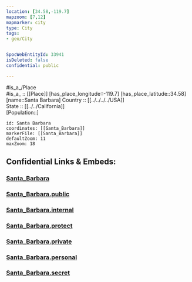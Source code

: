 ```yaml
---
location: [34.58,-119.7] 
mapzoom: [7,12] 
mapmarker: city 
type: City
tags:
- geo/City


SpocWebEntityId: 33941
isDeleted: false
confidential: public

---
```

#is_a_/Place  
#is_a_ :: [[Place]] 
[has_place_longitude::-119.7] 
[has_place_latitude::34.58] 
[name::Santa Barbara] 
Country :: [[../../../../USA]]  
State :: [[../../California]]  
[Population::] 



```leaflet
id: Santa Barbara
coordinates: [[Santa_Barbara]] 
markerFile: [[Santa_Barbara]] 
defaultZoom: 11 
maxZoom: 18
```


## Confidential Links & Embeds: 

### [Santa_Barbara](/_Standards/Earth/Continent/America~North/USA/USA~Pacific/California/counties~California/Santa_Barbara,County/cities~Santa_Barbara/Santa_Barbara.md) 

### [Santa_Barbara.public](/_public/Earth/Continent/America~North/USA/USA~Pacific/California/counties~California/Santa_Barbara,County/cities~Santa_Barbara/Santa_Barbara.public.md) 

### [Santa_Barbara.internal](/_internal/Earth/Continent/America~North/USA/USA~Pacific/California/counties~California/Santa_Barbara,County/cities~Santa_Barbara/Santa_Barbara.internal.md) 

### [Santa_Barbara.protect](/_protect/Earth/Continent/America~North/USA/USA~Pacific/California/counties~California/Santa_Barbara,County/cities~Santa_Barbara/Santa_Barbara.protect.md) 

### [Santa_Barbara.private](/_private/Earth/Continent/America~North/USA/USA~Pacific/California/counties~California/Santa_Barbara,County/cities~Santa_Barbara/Santa_Barbara.private.md) 

### [Santa_Barbara.personal](/_personal/Earth/Continent/America~North/USA/USA~Pacific/California/counties~California/Santa_Barbara,County/cities~Santa_Barbara/Santa_Barbara.personal.md) 

### [Santa_Barbara.secret](/_secret/Earth/Continent/America~North/USA/USA~Pacific/California/counties~California/Santa_Barbara,County/cities~Santa_Barbara/Santa_Barbara.secret.md)

